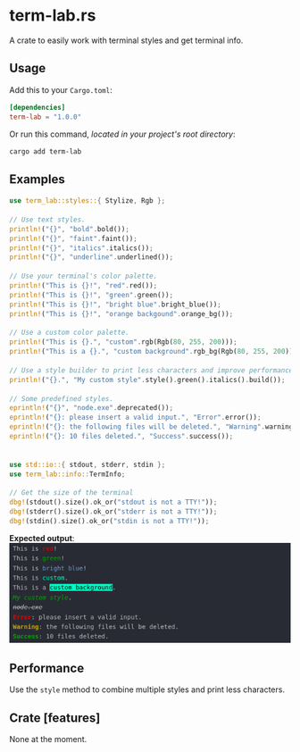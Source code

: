 # term-lab.rs
A crate to easily work with terminal styles and get terminal info.

## Usage
Add this to your `Cargo.toml`:
```toml
[dependencies]
term-lab = "1.0.0"
```
Or run this command, *located in your project's root directory*:
```bash
cargo add term-lab
```

## Examples
```rust
use term_lab::styles::{ Stylize, Rgb };

// Use text styles.
println!("{}", "bold".bold());
println!("{}", "faint".faint());
println!("{}", "italics".italics());
println!("{}", "underline".underlined());

// Use your terminal's color palette.
println!("This is {}!", "red".red());
println!("This is {}!", "green".green());
println!("This is {}!", "bright blue".bright_blue());
println!("This is {}!", "orange backgound".orange_bg());

// Use a custom color palette.
println!("This is {}.", "custom".rgb(Rgb(80, 255, 200)));
println!("This is a {}.", "custom background".rgb_bg(Rgb(80, 255, 200)));

// Use a style builder to print less characters and improve performance.
println!("{}.", "My custom style".style().green().italics().build()); 

// Some predefined styles.
eprintln!("{}", "node.exe".deprecated());
eprintln!("{}: please insert a valid input.", "Error".error());
eprintln!("{}: the following files will be deleted.", "Warning".warning());
eprintln!("{}: 10 files deleted.", "Success".success());


use std::io::{ stdout, stderr, stdin };
use term_lab::info::TermInfo;

// Get the size of the terminal
dbg!(stdout().size().ok_or("stdout is not a TTY!"));
dbg!(stderr().size().ok_or("stderr is not a TTY!"));
dbg!(stdin().size().ok_or("stdin is not a TTY!"));
```

**Expected output**:<br>
![Screenshot](Screenshot.png)

## Performance
Use the `style` method to combine multiple styles and print less characters.

## Crate \[features\]
None at the moment.

